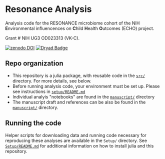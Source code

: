 # Resonance Analysis

Analysis code for the RESONANCE microbiome cohort
of the NIH **E**nvironmental influencences on **C**hild **H**ealth **O**utcomes (ECHO) project.

Grant #  NIH UG3 OD023313 (VK-C).

[![zenodo DOI](https://zenodo.org/badge/448058945.svg)](https://zenodo.org/badge/latestdoi/448058945)
[![Dryad Badge](https://img.shields.io/badge/Dryad%20DOI%3A-10.5061%2Fdryad.fxpnvx0zq-blue?color=blue)](https://doi.org/10.5061/dryad.fxpnvx0zq)

## Repo organization

- This repository is a julia package, with reusable code in the [`src/`](src/) directory.
  For more details, see below.
- Before running analysis code, your environment must be set up.
  Please see instructions in [`setup/README.md`](setup/README.md)
- Individual analyis "notebooks" are found in the [`manuscript/`](manuscript/) directory
- The manuscript draft and references can be also be found in the [`manuscript/`](manuscript/) directory.

## Running the code

Helper scripts for downloading data and running code necessary for reproducing these analyses
are available in the `Setup/` directory.
See [`Setup/README.md`](Setup/README.md) for additional information
on how to install julia and this repository.
